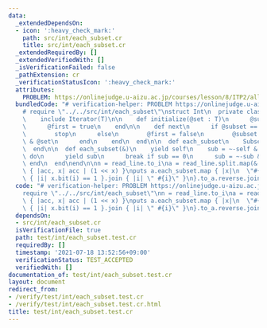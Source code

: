 ```yaml
---
data:
  _extendedDependsOn:
  - icon: ':heavy_check_mark:'
    path: src/int/each_subset.cr
    title: src/int/each_subset.cr
  _extendedRequiredBy: []
  _extendedVerifiedWith: []
  _isVerificationFailed: false
  _pathExtension: cr
  _verificationStatusIcon: ':heavy_check_mark:'
  attributes:
    PROBLEM: https://onlinejudge.u-aizu.ac.jp/courses/lesson/8/ITP2/all/ITP2_11_C
  bundledCode: "# verification-helper: PROBLEM https://onlinejudge.u-aizu.ac.jp/courses/lesson/8/ITP2/all/ITP2_11_C\n\
    # require \"../../src/int/each_subset\"\nstruct Int\n  private class SubsetIterator(T)\n\
    \    include Iterator(T)\n\n    def initialize(@set : T)\n      @subset = T.zero.as(T)\n\
    \      @first = true\n    end\n\n    def next\n      if @subset == 0 && !@first\n\
    \        stop\n      else\n        @first = false\n        @subset = ~-@subset\
    \ & @set\n      end\n    end\n  end\n\n  def each_subset\n    SubsetIterator.new(self)\n\
    \  end\n\n  def each_subset(&)\n    yield self\n    sub = ~-self & self\n    loop\
    \ do\n      yield sub\n      break if sub == 0\n      sub = ~-sub & self\n   \
    \ end\n  end\nend\n\nn = read_line.to_i\na = read_line.split.map(&.to_i).skip(1).reduce(0)\
    \ { |acc, x| acc | (1 << x) }\nputs a.each_subset.map { |x|\n  \"#{x}:\" + (0...n).select\
    \ { |i| x.bit(i) == 1 }.join { |i| \" #{i}\" }\n}.to_a.reverse.join('\\n')\n"
  code: "# verification-helper: PROBLEM https://onlinejudge.u-aizu.ac.jp/courses/lesson/8/ITP2/all/ITP2_11_C\n\
    require \"../../src/int/each_subset\"\nn = read_line.to_i\na = read_line.split.map(&.to_i).skip(1).reduce(0)\
    \ { |acc, x| acc | (1 << x) }\nputs a.each_subset.map { |x|\n  \"#{x}:\" + (0...n).select\
    \ { |i| x.bit(i) == 1 }.join { |i| \" #{i}\" }\n}.to_a.reverse.join('\\n')\n"
  dependsOn:
  - src/int/each_subset.cr
  isVerificationFile: true
  path: test/int/each_subset.test.cr
  requiredBy: []
  timestamp: '2021-07-18 13:52:56+09:00'
  verificationStatus: TEST_ACCEPTED
  verifiedWith: []
documentation_of: test/int/each_subset.test.cr
layout: document
redirect_from:
- /verify/test/int/each_subset.test.cr
- /verify/test/int/each_subset.test.cr.html
title: test/int/each_subset.test.cr
---
```

